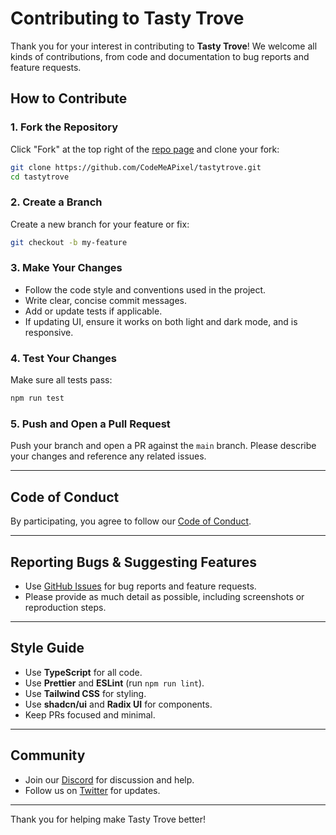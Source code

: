 # Contributing to Tasty Trove

Thank you for your interest in contributing to **Tasty Trove**! We welcome all kinds of contributions, from code and documentation to bug reports and feature requests.

## How to Contribute

### 1. Fork the Repository

Click "Fork" at the top right of the [repo page](https://github.com/CodeMeAPixel/tastytrove) and clone your fork:

```bash
git clone https://github.com/CodeMeAPixel/tastytrove.git
cd tastytrove
```

### 2. Create a Branch

Create a new branch for your feature or fix:

```bash
git checkout -b my-feature
```

### 3. Make Your Changes

- Follow the code style and conventions used in the project.
- Write clear, concise commit messages.
- Add or update tests if applicable.
- If updating UI, ensure it works on both light and dark mode, and is responsive.

### 4. Test Your Changes

Make sure all tests pass:

```bash
npm run test
```

### 5. Push and Open a Pull Request

Push your branch and open a PR against the `main` branch. Please describe your changes and reference any related issues.

---

## Code of Conduct

By participating, you agree to follow our [Code of Conduct](./CODE_OF_CONDUCT.md).

---

## Reporting Bugs & Suggesting Features

- Use [GitHub Issues](https://github.com/CodeMeAPixel/tastytrove/issues) for bug reports and feature requests.
- Please provide as much detail as possible, including screenshots or reproduction steps.

---

## Style Guide

- Use **TypeScript** for all code.
- Use **Prettier** and **ESLint** (run `npm run lint`).
- Use **Tailwind CSS** for styling.
- Use **shadcn/ui** and **Radix UI** for components.
- Keep PRs focused and minimal.

---

## Community

- Join our [Discord](https://discord.gg/Vv2bdC44Ge) for discussion and help.
- Follow us on [Twitter](https://twitter.com/CodeMeAPixel) for updates.

---

Thank you for helping make Tasty Trove better!
